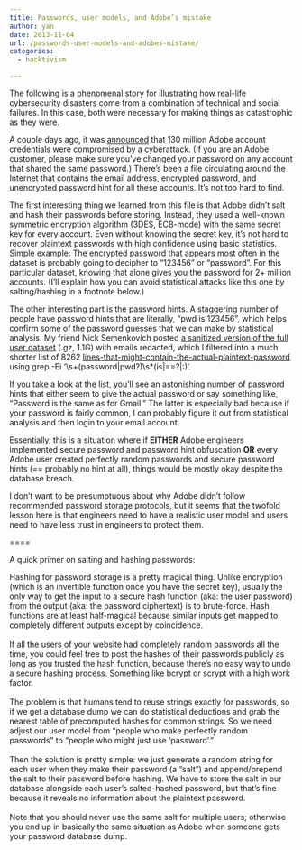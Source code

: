 ```yaml
---
title: Passwords, user models, and Adobe’s mistake
author: yan
date: 2013-11-04
url: /passwords-user-models-and-adobes-mistake/
categories:
  - hacktivism

---
```

<span class="userContent">The following is a phenomenal story for illustrating how real-life cybersecurity disasters come from a combination of technical and social failures. In this case, both were necessary for making things as catastrophic as they were.</span>

A couple <span class="text_exposed_show">days ago, it was <a href="http://arstechnica.com/security/2013/11/how-an-epic-blunder-by-adobe-could-strengthen-hand-of-password-crackers/">announced</a> that 130 million Adobe account credentials were compromised by a cyberattack. (If you are an Adobe customer, please make sure you&#8217;ve changed your password on any account that shared the same password.) There&#8217;s been a file circulating around the Internet that contains the email address, encrypted password, and unencrypted password hint for all these accounts. It&#8217;s not too hard to find.</span>

The first interesting thing we learned from this file is that Adobe didn&#8217;t salt and hash their passwords before storing. Instead, they used a well-known symmetric encryption algorithm (3DES, ECB-mode) with the same secret key for every account. Even without knowing the secret key, it&#8217;s not hard to recover plaintext passwords with high confidence using basic statistics. Simple example: The encrypted password that appears most often in the dataset is probably going to decipher to &#8220;123456&#8221; or &#8220;password&#8221;. For this particular dataset, knowing that alone gives you the password for 2+ million accounts. (I&#8217;ll explain how you can avoid statistical attacks like this one by salting/hashing in a footnote below.)

The other interesting part is the password hints. A staggering number of people have password hints that are literally, &#8220;pwd is 123456&#8221;, which helps confirm some of the password guesses that we can make by statistical analysis. My friend Nick Semenkovich posted [a sanitized version of the full user dataset][1] (.gz, 1.1G) with emails redacted, which I filtered into a much shorter list of 8262 <a href="http://web.mit.edu/zyan/Public/adobe_sanitized_passwords_with_bad_hints.txt" target="_blank">lines-that-might-contain-the-actual-plaintext-password</a> using grep -Ei &#8216;\s+(password|pwd?)\s*(is|==?|:)&#8217;.

If you take a look at the list, you&#8217;ll see an astonishing number of password hints that either seem to give the actual password or say something like, &#8220;Password is the same as for Gmail.&#8221; The latter is especially bad because if your password is fairly common, I can probably figure it out from statistical analysis and then login to your email account.

Essentially, this is a situation where if **EITHER** Adobe engineers implemented secure password and password hint obfuscation **OR** every Adobe user created perfectly random passwords and secure password hints (== probably no hint at all), things would be mostly okay despite the database breach.

I don&#8217;t want to be presumptuous about why Adobe didn&#8217;t follow recommended password storage protocols, but it seems that the twofold lesson here is that engineers need to have a realistic user model and users need to have less trust in engineers to protect them.

====

A quick primer on salting and hashing passwords:

<span data-ft="{&quot;tn&quot;:&quot;K&quot;}" data-reactid=".r[2p3mo].[1][4][1]{comment10201186249720872_5217673}.[0].{right}.[0].{left}.[0].[0].[0][3]"><span data-reactid=".r[2p3mo].[1][4][1]{comment10201186249720872_5217673}.[0].{right}.[0].{left}.[0].[0].[0][3].[0]"><span data-reactid=".r[2p3mo].[1][4][1]{comment10201186249720872_5217673}.[0].{right}.[0].{left}.[0].[0].[0][3].[0].[0]">Hashing for password storage is a pretty magical thing. Unlike encryption (which is an invertible function once you have the secret key), usually the only way to get the input to a secure hash function (aka: the user password) from the output (aka: the password ciphertext) is to brute-force. Hash functions are at least half-magical because similar inputs get mapped to completely different outputs except by coincidence. </span><br data-reactid=".r[2p3mo].[1][4][1]{comment10201186249720872_5217673}.[0].{right}.[0].{left}.[0].[0].[0][3].[0].[1]" /><br data-reactid=".r[2p3mo].[1][4][1]{comment10201186249720872_5217673}.[0].{right}.[0].{left}.[0].[0].[0][3].[0].[2]" /><span data-reactid=".r[2p3mo].[1][4][1]{comment10201186249720872_5217673}.[0].{right}.[0].{left}.[0].[0].[0][3].[0].[3]">If all the users of your website had completely random passwords all the time, you could feel free to post the hashes of their passwords publicly as long as you trusted the hash function, because there&#8217;s no easy way to undo a secure hashing process. Something like bcrypt or scrypt with a high work factor.</span><br data-reactid=".r[2p3mo].[1][4][1]{comment10201186249720872_5217673}.[0].{right}.[0].{left}.[0].[0].[0][3].[0].[4]" /><br data-reactid=".r[2p3mo].[1][4][1]{comment10201186249720872_5217673}.[0].{right}.[0].{left}.[0].[0].[0][3].[0].[5]" /><span data-reactid=".r[2p3mo].[1][4][1]{comment10201186249720872_5217673}.[0].{right}.[0].{left}.[0].[0].[0][3].[0].[6]">The problem is that humans tend to reuse strings exactly for passwords, so if we get a database dump we can do statistical deductions and grab the nearest table of precomputed hashes for common strings. So we need adjust our user model from &#8220;people who make perfectly random passwords&#8221; to &#8220;people who might just use &#8216;password&#8217;.&#8221; </span><br data-reactid=".r[2p3mo].[1][4][1]{comment10201186249720872_5217673}.[0].{right}.[0].{left}.[0].[0].[0][3].[0].[7]" /><br data-reactid=".r[2p3mo].[1][4][1]{comment10201186249720872_5217673}.[0].{right}.[0].{left}.[0].[0].[0][3].[0].[8]" /><span data-reactid=".r[2p3mo].[1][4][1]{comment10201186249720872_5217673}.[0].{right}.[0].{left}.[0].[0].[0][3].[0].[9]">Then the solution is pretty simple: we just generate a random string for each user when they make their password (a &#8220;salt&#8221;) and append/prepend the salt to their password before hashing. We have to store the salt in our database alongside each user&#8217;s salted-hashed password, but that&#8217;s fine because it reveals no information about the plaintext password.</span><br data-reactid=".r[2p3mo].[1][4][1]{comment10201186249720872_5217673}.[0].{right}.[0].{left}.[0].[0].[0][3].[0].[10]" /><br data-reactid=".r[2p3mo].[1][4][1]{comment10201186249720872_5217673}.[0].{right}.[0].{left}.[0].[0].[0][3].[0].[11]" /><span data-reactid=".r[2p3mo].[1][4][1]{comment10201186249720872_5217673}.[0].{right}.[0].{left}.[0].[0].[0][3].[0].[12]">Note that you should never use the same salt for multiple users; otherwise you end up in basically the same situation as Adobe when someone gets your password database dump.<br /> </span></span></span>

 [1]: http://nick.semenkovich.com/adobe-breach-sanitized.csv.gz
